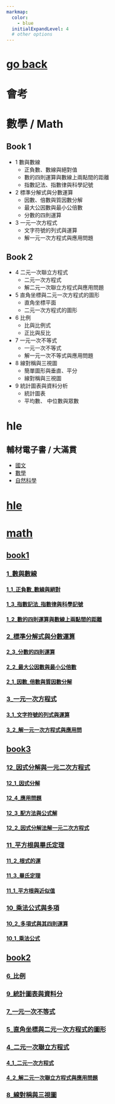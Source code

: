 ```yaml
---
markmap:
  color:
    - blue
  initialExpandLevel: 4
  # other options
---
```


# [go back](../index.html)
# 會考
# 數學 / Math
## Book 1
- 1 數與數線
  - 正負數、數線與絕對值
  - 數的四則運算與數線上兩點間的距離
  - 指數記法、指數律與科學記號
- 2 標準分解式與分數運算
  - 因數、倍數與質因數分解
  - 最大公因數與最小公倍數
  - 分數的四則運算
- 3 一元一次方程式
  - 文字符號的列式與運算
  - 解一元一次方程式與應用問題
## Book 2
- 4 二元一次聯立方程式
  - 二元一次方程式
  - 解二元一次聯立方程式與應用問題
- 5 直角坐標與二元一次方程式的圖形
  - 直角坐標平面
  - 二元一次方程式的圖形
- 6 比例
  - 比與比例式
  - 正比與反比
- 7 一元一次不等式
  - 一元一次不等式
  - 解一元一次不等式與應用問題
- 8 線對稱與三視圖
  - 簡單圖形與垂直、平分
  - 線對稱與三視圖
- 9 統計圖表與資料分析
  - 統計圖表
  - 平均數、 中位數與眾數
# hle
## 輔材電子書 / 大滿貫
- [國文](https://edisc3.hle.com.tw/edisc_v3/rbook_v2023.html#degree=%E5%9C%8B%E4%B8%AD&cat=%E5%9C%8B%E6%96%87&prd=JPC&year=114%E4%B8%8A&acayear=114%E5%AD%B8%E5%B9%B4%E5%BA%A6&grade=%E5%85%A8%E5%B9%B4%E7%B4%9A&tab=)
- [數學](https://edisc3.hle.com.tw/edisc_v3/rbook_v2023.html#degree=%E5%9C%8B%E4%B8%AD&cat=%E6%95%B8%E5%AD%B8&prd=JMA&year=114%E4%B8%8A&acayear=114%E5%AD%B8%E5%B9%B4%E5%BA%A6&grade=%E5%85%A8%E5%B9%B4%E7%B4%9A&tab=)
- [自然科學](https://edisc3.hle.com.tw/edisc_v3/rbook_v2023.html#degree=%E5%9C%8B%E4%B8%AD&cat=%E8%87%AA%E7%84%B6%E7%A7%91%E5%AD%B8&prd=JNA&year=114%E4%B8%8A&acayear=114%E5%AD%B8%E5%B9%B4%E5%BA%A6&grade=%E5%85%A8%E5%B9%B4%E7%B4%9A&tab=)
# [hle](hle/index.html)
# [math](math/index.html)
## [book1](math/book1/index.html)
### [1_數與數線](math/book1/1_數與數線/index.html)
#### [1_1_正負數_數線與絕對](math/book1/1_數與數線/1_1_正負數_數線與絕對/index.html)
#### [1_3_指數記法_指數律與科學記號](math/book1/1_數與數線/1_3_指數記法_指數律與科學記號/index.html)
#### [1_2_數的四則運算與數線上兩點間的距離](math/book1/1_數與數線/1_2_數的四則運算與數線上兩點間的距離/index.html)
### [2_標準分解式與分數運算](math/book1/2_標準分解式與分數運算/index.html)
#### [2_3_分數的四則運算](math/book1/2_標準分解式與分數運算/2_3_分數的四則運算/index.html)
#### [2_2_最大公因數與最小公倍數](math/book1/2_標準分解式與分數運算/2_2_最大公因數與最小公倍數/index.html)
#### [2_1_因數_倍數與質因數分解](math/book1/2_標準分解式與分數運算/2_1_因數_倍數與質因數分解/index.html)
### [3_一元一次方程式](math/book1/3_一元一次方程式/index.html)
#### [3_1_文字符號的列式與運算](math/book1/3_一元一次方程式/3_1_文字符號的列式與運算/index.html)
#### [3_2_解一元一次方程式與應用問](math/book1/3_一元一次方程式/3_2_解一元一次方程式與應用問/index.html)
## [book3](math/book3/index.html)
### [12_因式分解與一元二次方程式](math/book3/12_因式分解與一元二次方程式/index.html)
#### [12_1_因式分解](math/book3/12_因式分解與一元二次方程式/12_1_因式分解/index.html)
#### [12_4_應用問題](math/book3/12_因式分解與一元二次方程式/12_4_應用問題/index.html)
#### [12_3_配方法與公式解](math/book3/12_因式分解與一元二次方程式/12_3_配方法與公式解/index.html)
#### [12_2_因式分解法解一元二次方程式](math/book3/12_因式分解與一元二次方程式/12_2_因式分解法解一元二次方程式/index.html)
### [11_平方根與畢氏定理](math/book3/11_平方根與畢氏定理/index.html)
#### [11_2_根式的運](math/book3/11_平方根與畢氏定理/11_2_根式的運/index.html)
#### [11_3_畢氏定理](math/book3/11_平方根與畢氏定理/11_3_畢氏定理/index.html)
#### [11_1_平方根與近似值](math/book3/11_平方根與畢氏定理/11_1_平方根與近似值/index.html)
### [10_乘法公式與多項](math/book3/10_乘法公式與多項/index.html)
#### [10_2_多項式與其四則運算](math/book3/10_乘法公式與多項/10_2_多項式與其四則運算/index.html)
#### [10_1_乘法公式](math/book3/10_乘法公式與多項/10_1_乘法公式/index.html)
## [book2](math/book2/index.html)
### [6_比例](math/book2/6_比例/index.html)
### [9_統計圖表與資料分](math/book2/9_統計圖表與資料分/index.html)
### [7_一元一次不等式](math/book2/7_一元一次不等式/index.html)
### [5_直角坐標與二元一次方程式的圖形](math/book2/5_直角坐標與二元一次方程式的圖形/index.html)
### [4_二元一次聯立方程式](math/book2/4_二元一次聯立方程式/index.html)
#### [4_1_二元一次方程式](math/book2/4_二元一次聯立方程式/4_1_二元一次方程式/index.html)
#### [4_2_解二元一次聯立方程式與應用問題](math/book2/4_二元一次聯立方程式/4_2_解二元一次聯立方程式與應用問題/index.html)
### [8_線對稱與三視圖](math/book2/8_線對稱與三視圖/index.html)
